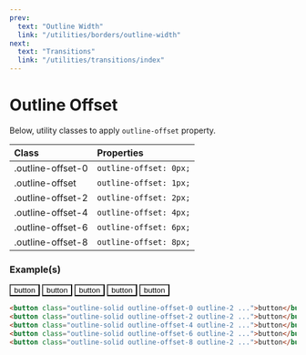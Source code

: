```yaml
---
prev:
  text: "Outline Width"
  link: "/utilities/borders/outline-width"
next:
  text: "Transitions"
  link: "/utilities/transitions/index"
---
```


# Outline Offset

Below, utility classes to apply `outline-offset` property.

| Class             | Properties             |
| :---------------- | :--------------------- |
| .outline-offset-0 | `outline-offset: 0px;` |
| .outline-offset   | `outline-offset: 1px;` |
| .outline-offset-2 | `outline-offset: 2px;` |
| .outline-offset-4 | `outline-offset: 4px;` |
| .outline-offset-6 | `outline-offset: 6px;` |
| .outline-offset-8 | `outline-offset: 8px;` |

### Example(s)

<div class="flex-row flex-wrap gap-4 justify-center radius-8 p-6 mt-8" style="background-color: var(--vp-c-bg-alt);">
  <button class="outline-solid outline-offset-0 outline-2 px-4 py-2 font-mono radius-4" style="background-color: var(--vp-c-bg); outline-color: var(--vp-c-brand-3);">button</button>
  <button class="outline-solid outline-offset-2 outline-2 px-4 py-2 font-mono radius-4" style="background-color: var(--vp-c-bg); outline-color: var(--vp-c-brand-3);">button</button>
  <button class="outline-solid outline-offset-4 outline-2 px-4 py-2 font-mono radius-4" style="background-color: var(--vp-c-bg); outline-color: var(--vp-c-brand-3);">button</button>
  <button class="outline-solid outline-offset-6 outline-2 px-4 py-2 font-mono radius-4" style="background-color: var(--vp-c-bg); outline-color: var(--vp-c-brand-3);">button</button>
  <button class="outline-solid outline-offset-8 outline-2 px-4 py-2 font-mono radius-4" style="background-color: var(--vp-c-bg); outline-color: var(--vp-c-brand-3);">button</button>
</div>

```html
<button class="outline-solid outline-offset-0 outline-2 ...">button</button>
<button class="outline-solid outline-offset-2 outline-2 ...">button</button>
<button class="outline-solid outline-offset-4 outline-2 ...">button</button>
<button class="outline-solid outline-offset-6 outline-2 ...">button</button>
<button class="outline-solid outline-offset-8 outline-2 ...">button</button>
```
